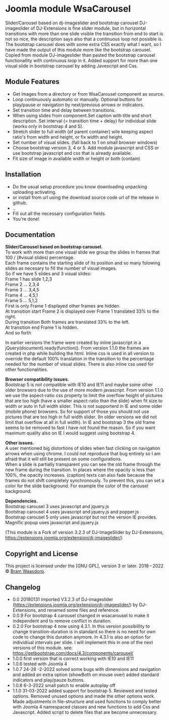 # Joomla module WsaCarousel
Slider/Carousel based on  dj-imageslider and bootstrap carousel
DJ-imageslider of DJ-Extensions is fine slider module, but in horizontal transitions with more than one slide visible the transition from end to start is not so nice, the description says also that a continuous loop not possible is.
The bootstrap carousel does with some extra CSS exactly what I  want, so I have made the output of this module more like the bootstrap carousel.
Copied from module DJ-imageslider than pasted the bootstrap carousel functionallity with continuous loop in it.
Added support for more than one visual slide in bootstrap carousel by adding Javescript and Css.

## Module Features

* Get images from a directory or from WsaCarousel component as source.
* Loop continuously automatic or manually. Optional buttons for play/pause or navigation by next/previous arrows or indicators.
* Set transition time and delay between transitions. 
* When using slides from component.Set caption with title and short description. Set interval (= transition time + delay) for individual slide (works only in bootstrap 4 and 5).   
* Stretch slider to full width (of parent container) wile keeping aspect ratio's from width and height, or fix width and height.
* Set number of visual slides. (fall back to 1 on small browser windows)
* Choose bootstrap version 3, 4 or 5. Add module javascript and CSS or use bootstrap javascript and css that is already available.
* Fit size of image in available width or height or both (contain)

## Installation
* Do the usual setup procedure you know downloading unpacking uploading activating.
* or install from url using the download source code url of the release in github. 
* ..
* Fill out all the necessary configuration fields.
* You're done!

## Documentation

**Slider/Carousel based on bootstrap carousel.**  
To work with more than one visual slide we group the slides in frames that 100 / (#visual slides) percentage.  
Each frame contains the starting slide of its position and so many folowing slides as necesary to fill the number of visual images.  
So if we have 5 slides and 3 visual slides:  
Frame 1 has slide 1,2,3  
Frame 2 ... 2,3,4  
Frame 3 ... 3,4,5  
Frame 4 ... 4,5,1  
Frame 5 ... 5,1,2  
First is only Frame 1 displayed other frames are hidden.  
At transition start Frame 2 is displayed over Frame 1 translated 33% to the right.  
During transition Both frames are translated 33% to the left.  
At transition end Frame 1 is hidden.  
And so forth

In earlier versions the frame were created by inline javascript in a jQuery(document).ready(function(). From version 1.1.0 the frames are created in php while building the html.
Inline css is used in all version to override the default 100% translation in the transition to the percentage needed for the number of visual slides.
There is also inline css used for other functionalities.

**Browser compatibility issues.**  
Bootstrap 5 is not compatible with IE10 and IE11 and maybe some other older browsers due to the use of more modern javascript.
From version 1.1.0 we use the aspect-ratio css property to limit the overflow height of pictures that are too high (have a smaller aspect-ratio than the slide) when fit size to width or auto in full width slider. This is not supporterd in IE and some older (mobile phone) browsers. So for support of those you should not use pictures that are too high in full width slider. (In older versions we did not limit that overflow at all in full width).
In IE and bootstrap 3 the old frame seems to be removed to fast I have not found the reason. So if you want maximum quality also on IE I would suggest using bootstrap 4.  

**Other issues.**  
A user mentioned big distortions of slides when fast clicking on navigation arrows when using chrome. I could not reproduce that bug entirely so I am afraid that it will still be present on some configurations.   
When a slide is partially transparent you can see the old frame through the new frame during the transition. In places where the opacity is less than 100%, the opacity increases. (caption) texts can also fade because the frames do not shift completely synchronously. To prevent this, you can set a color for the slide background. For example the color of the carousel background.

**Dependencies.**    
Bootstrap carousel 3 uses javascript and jquery.js  
Bootstrap carousel 4 uses javascript and jquery.js and popper.js   
Bootstrap carousel 5 only uses javascript but not the version IE provides.   
Magnific popup uses javascript and jquery.js   

(This module is a Fork of version 3.2.3 of DJ-ImageSlider by DJ-Extensions,
https://extensions.joomla.org/extension/dj-imageslider/)

## Copyright and License

This project is licensed under the [GNU GPL], version 3 or later.
2018&thinsp;&ndash;&thinsp;2022 &copy; [Bram Waasdorp](http://www.waasdorpsoekhan.nl).

## Changelog

* 0.0 20180131 imported V3.2.3 of DJ-imageslider (https://extensions.joomla.org/extension/dj-imageslider/) by DJ-Extensions,
and renamed some files and reference.
* 0.0.9 For bootstrap 4 carousel changed in wsacarousel to make it independent and to remove conflict in duration.  
* 0.2.0 For bootstrap 4 now using 4.3.1. In this version possibillity to change transition-duration is in standard so there is no need for own code to change this duration anymore. In 4.3.1 is also an option for individiual intervals per slide. I will implement this in one of the next versions of this module.
see: https://getbootstrap.com/docs/4.3/components/carousel/  
* 1.0.0 first version that is correct working with IE10 and IE11
* 1.0.6 tested with Joomla 4
* 1.0.7 24-28 -2-2022 solved some bugs with dimensions and navigation and added an extra option (showBoth on mouse over) added standard indicators and  play/pauze buttons.
* 1.0.8 6-3-2022 small patch to enable autoplay off
* 1.1.0 31-03-2022 added support for bootstrap 5. Reviewed and tested options. Removed unused options and made the other options work. Made adjustments in file-structure and used functions to comply better with Joomla 4 namespaced classes and new functions to add Css and Javascript. Added script to delete files that are become unnecessary.

